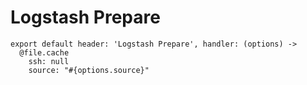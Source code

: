 
# Logstash Prepare

    export default header: 'Logstash Prepare', handler: (options) ->
      @file.cache
        ssh: null
        source: "#{options.source}"
